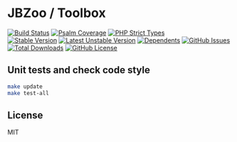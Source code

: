 # JBZoo / Toolbox

[![Build Status](https://travis-ci.org/JBZoo/Toolbox.svg)](https://travis-ci.org/JBZoo/Toolbox)    [![Psalm Coverage](https://shepherd.dev/github/JBZoo/Toolbox/coverage.svg)](https://shepherd.dev/github/JBZoo/Toolbox)    [![PHP Strict Types](https://img.shields.io/badge/strict__types-%3D1-brightgreen)](https://www.php.net/manual/en/language.types.declarations.php#language.types.declarations.strict)    
[![Stable Version](https://poser.pugx.org/jbzoo/toolbox/version)](https://packagist.org/packages/jbzoo/toolbox)    [![Latest Unstable Version](https://poser.pugx.org/jbzoo/toolbox/v/unstable)](https://packagist.org/packages/jbzoo/toolbox)    [![Dependents](https://poser.pugx.org/jbzoo/toolbox/dependents)](https://packagist.org/packages/jbzoo/toolbox/dependents?order_by=downloads)    [![GitHub Issues](https://img.shields.io/github/issues/jbzoo/toolbox)](https://github.com/JBZoo/Toolbox/issues)    [![Total Downloads](https://poser.pugx.org/jbzoo/toolbox/downloads)](https://packagist.org/packages/jbzoo/toolbox/stats)    [![GitHub License](https://img.shields.io/github/license/jbzoo/toolbox)](https://github.com/JBZoo/Toolbox/blob/master/LICENSE)



 

## Unit tests and check code style
```sh
make update
make test-all
```


## License

MIT
